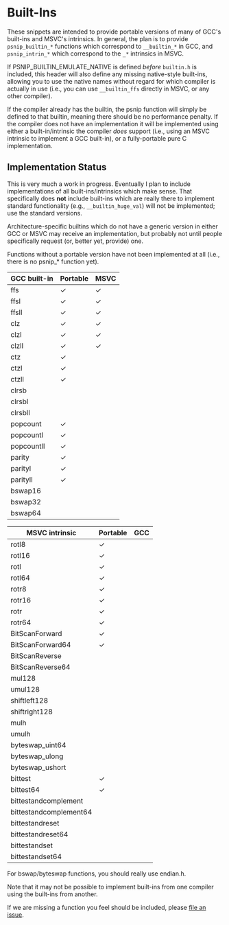 # Built-Ins

These snippets are intended to provide portable versions of many of
GCC's built-ins and MSVC's intrinsics.  In general, the plan is to
provide `psnip_builtin_*` functions which correspond to `__builtin_*`
in GCC, and `psnip_intrin_*` which correspond to the `_*` intrinsics
in MSVC.

If PSNIP_BUILTIN_EMULATE_NATIVE is defined *before* `builtin.h` is
included, this header will also define any missing native-style
built-ins, allowing you to use the native names without regard for
which compiler is actually in use (i.e., you can use `__builtin_ffs`
directly in MSVC, or any other compiler).

If the compiler already has the builtin, the psnip function will
simply be defined to that builtin, meaning there should be no
performance penalty.  If the compiler does not have an implementation
it will be implemented using either a built-in/intrinsic the compiler
*does* support (i.e., using an MSVC intrinsic to implement a GCC
built-in), or a fully-portable pure C implementation.

## Implementation Status

This is very much a work in progress.  Eventually I plan to include
implementations of all built-ins/intrinsics which make sense.  That
specifically does **not** include built-ins which are really there to
implement standard functionality (e.g., `__builtin_huge_val`) will not
be implemented; use the standard versions.

Architecture-specific builtins which do not have a generic version in
either GCC or MSVC may receive an implementation, but probably not
until people specifically request (or, better yet, provide) one.

Functions without a portable version have not been implemented at all
(i.e., there is no psnip_* function yet).

| GCC built-in     | Portable | MSVC |
| ---------------- | -------- | ---- |
| ffs              | ✓        | ✓    |
| ffsl             | ✓        | ✓    |
| ffsll            | ✓        | ✓    |
| clz              | ✓        | ✓    |
| clzl             | ✓        | ✓    |
| clzll            | ✓        | ✓    |
| ctz              | ✓        |      |
| ctzl             | ✓        |      |
| ctzll            | ✓        |      |
| clrsb            |          |      |
| clrsbl           |          |      |
| clrsbll          |          |      |
| popcount         | ✓        |      |
| popcountl        | ✓        |      |
| popcountll       | ✓        |      |
| parity           | ✓        |      |
| parityl          | ✓        |      |
| parityll         | ✓        |      |
| bswap16          |          |      |
| bswap32          |          |      |
| bswap64          |          |      |

| MSVC intrinsic         | Portable | GCC  |
| ---------------------- | -------- | ---- |
| rotl8                  | ✓        |      |
| rotl16                 | ✓        |      |
| rotl                   | ✓        |      |
| rotl64                 | ✓        |      |
| rotr8                  | ✓        |      |
| rotr16                 | ✓        |      |
| rotr                   | ✓        |      |
| rotr64                 | ✓        |      |
| BitScanForward         | ✓        |      |
| BitScanForward64       | ✓        |      |
| BitScanReverse         |          |      |
| BitScanReverse64       |          |      |
| mul128                 |          |      |
| umul128                |          |      |
| shiftleft128           |          |      |
| shiftright128          |          |      |
| mulh                   |          |      |
| umulh                  |          |      |
| byteswap_uint64        |          |      |
| byteswap_ulong         |          |      |
| byteswap_ushort        |          |      |
| bittest                | ✓        |      |
| bittest64              | ✓        |      |
| bittestandcomplement   |          |      |
| bittestandcomplement64 |          |      |
| bittestandreset        |          |      |
| bittestandreset64      |          |      |
| bittestandset          |          |      |
| bittestandset64        |          |      |

For bswap/byteswap functions, you should really use endian.h.

Note that it may not be possible to implement built-ins from one
compiler using the built-ins from another.

If we are missing a function you feel should be included, please [file
an issue](https://github.com/nemequ/portable-snippets/issues).
